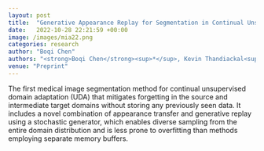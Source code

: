 ```yaml
---
layout: post
title:  "Generative Appearance Replay for Segmentation in Continual Unsupervised Domain Adaptation"
date:   2022-10-28 22:21:59 +00:00
image: /images/mia22.png
categories: research
author: "Boqi Chen"
authors: "<strong>Boqi Chen</strong><sup>*</sup>, Kevin Thandiackal<sup>*</sup>, Pushpak Pati, and Orcun Goksel"
venue: "Preprint"
---
```


The first medical image segmentation method for continual unsupervised domain adaptation (UDA) that mitigates forgetting in the source and intermediate target domains without storing any previously seen data. It includes a novel combination of appearance transfer and generative replay using a stochastic generator, which enables diverse sampling from the entire domain distribution and is less prone to overfitting than methods employing separate memory buffers.
